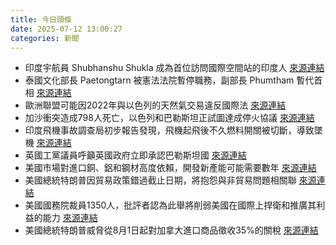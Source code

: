 ```yaml
---
title: 今日頭條
date: 2025-07-12 13:00:27
categories: 新聞            
---
```

- 印度宇航員 Shubhanshu Shukla 成為首位訪問國際空間站的印度人 [來源連結](https://www.theguardian.com/global-development/2025/jul/12/india-first-astronaut-in-40-years-international-space-station)
- 泰國文化部長 Paetongtarn 被憲法法院暫停職務，副部長 Phumtham 暫代首相 [來源連結](https://asiatimes.com/2025/07/thai-government-headed-for-the-moment-by-former-student-leftist/)
- 歐洲聯盟可能因2022年與以色列的天然氣交易違反國際法 [來源連結](https://www.theguardian.com/world/2025/jul/12/eu-risks-breaking-international-law-over-israel-gas-deal-say-campaigners)
- 加沙衝突造成798人死亡，以色列和巴勒斯坦正試圖達成停火協議 [來源連結](https://www.theguardian.com/world/live/2025/jul/12/israel-gaza-war-latest-news-updates-middle-east-hamas-netanyahu-iran)
- 印度飛機事故調查局初步報告發現，飛機起飛後不久燃料開關被切斷，導致墜機 [來源連結](https://www.theguardian.com/world/2025/jul/11/engine-fuel-switches-cut-off-before-air-india-crash-that-killed-260-report-finds)
- 英國工黨議員呼籲英國政府立即承認巴勒斯坦國 [來源連結](https://www.theguardian.com/politics/2025/jul/12/labour-mps-call-uk-immediately-recognise-palestinian-state)
- 美國市場對進口銅、鋁和鋼材高度依賴，開發新產能可能需要數年 [來源連結](https://www.japantimes.co.jp/business/2025/07/12/economy/trump-copper-tariffs-us-carmakers/)
- 美國總統特朗普因貿易政策錯過截止日期，將抱怨與非貿易問題相關聯 [來源連結](https://www.japantimes.co.jp/business/2025/07/12/economy/trump-tariff-chaos/)
- 美國國務院裁員1350人，批評者認為此舉將削弱美國在國際上捍衛和推廣其利益的能力 [來源連結](https://www.japantimes.co.jp/news/2025/07/12/world/politics/us-state-department-firing-1350/)
- 美國總統特朗普威脅從8月1日起對加拿大進口商品徵收35%的關稅 [來源連結](https://www.japantimes.co.jp/news/2025/07/12/asia-pacific/air-india-crash-report/)



